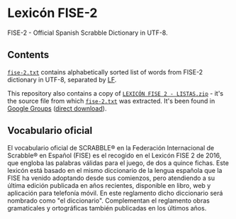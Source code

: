 # Lexicón FISE-2

FISE-2 - Official Spanish Scrabble Dictionary in UTF-8.

## Contents

[`fise-2.txt`](fise-2.txt) contains alphabetically sorted list of words from FISE-2 dictionary in UTF-8, separated by [LF](https://en.wikipedia.org/wiki/Newline).

This repository also contains a copy of [`LEXICÓN FISE 2 - LISTAS.zip`](LEXICÓN%20FISE%202%20-%20LISTAS.zip) - it's the source file from which [`fise-2.txt`](fise-2.txt) was extracted. It's been found in [Google Groups](https://groups.google.com/g/scrabblerosario/c/m2DQCQMLzlw) ([direct download](https://groups.google.com/group/scrabblerosario/attach/966367140bcda/LEXIC%C3%93N%20FISE%202%20-%20LISTAS.zip?part=0.1)).

## Vocabulario oficial

El vocabulario oficial de SCRABBLE® en la Federación Internacional de Scrabble® en Español (FISE) es el recogido en el Lexicón FISE 2 de 2016, que engloba las palabras válidas para el juego, de dos a quince fichas. Este lexicón está basado en el mismo diccionario de la lengua española que la FISE ha venido adoptando desde sus comienzos, pero atendiendo a su última edición publicada en años recientes, disponible en libro, web y aplicación para telefonía móvil. En este reglamento dicho diccionario será nombrado como "el diccionario". Complementan el reglamento obras gramaticales y ortográficas también publicadas en los últimos años.
